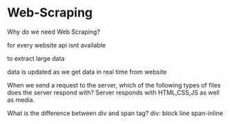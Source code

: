 # Web-Scraping
Why do we need Web Scraping?

for every website api isnt available

to extract large data

data is updated as we get data in real time from website

When we send a request to the server, which of the following types of files does the server respond with? Server responds with HTML,CSS,JS as well as media.

What is the difference between div and span tag? div: block line span-inline

